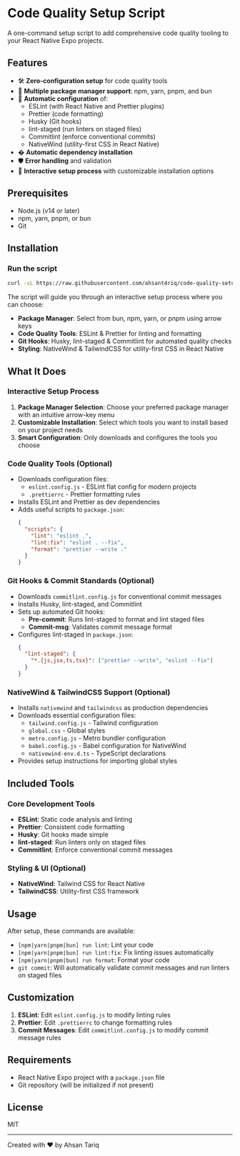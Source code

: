 # Code Quality Setup Script

A one-command setup script to add comprehensive code quality tooling to your React Native Expo projects.

## Features

- 🛠️ **Zero-configuration setup** for code quality tools
- 🔄 **Multiple package manager support**: npm, yarn, pnpm, and bun
- 🚀 **Automatic configuration** of:
  - ESLint (with React Native and Prettier plugins)
  - Prettier (code formatting)
  - Husky (Git hooks)
  - lint-staged (run linters on staged files)
  - Commitlint (enforce conventional commits)
  - NativeWind (utility-first CSS in React Native)
- � **Automatic dependency installation**
- 🛡️ **Error handling** and validation
- 🤝 **Interactive setup process** with customizable installation options

## Prerequisites

- Node.js (v14 or later)
- npm, yarn, pnpm, or bun
- Git

## Installation

### Run the script

```bash
curl -sL https://raw.githubusercontent.com/ahsant4riq/code-quality-setup/main/bootstrap.sh | bash
```

The script will guide you through an interactive setup process where you can choose:

- **Package Manager**: Select from bun, npm, yarn, or pnpm using arrow keys
- **Code Quality Tools**: ESLint & Prettier for linting and formatting
- **Git Hooks**: Husky, lint-staged & Commitlint for automated quality checks
- **Styling**: NativeWind & TailwindCSS for utility-first CSS in React Native

## What It Does

### Interactive Setup Process

1. **Package Manager Selection**: Choose your preferred package manager with an intuitive arrow-key menu
2. **Customizable Installation**: Select which tools you want to install based on your project needs
3. **Smart Configuration**: Only downloads and configures the tools you choose

### Code Quality Tools (Optional)

- Downloads configuration files:
  - `eslint.config.js` - ESLint flat config for modern projects
  - `.prettierrc` - Prettier formatting rules
- Installs ESLint and Prettier as dev dependencies
- Adds useful scripts to `package.json`:
  ```json
  {
    "scripts": {
      "lint": "eslint .",
      "lint:fix": "eslint . --fix",
      "format": "prettier --write ."
    }
  }
  ```

### Git Hooks & Commit Standards (Optional)

- Downloads `commitlint.config.js` for conventional commit messages
- Installs Husky, lint-staged, and Commitlint
- Sets up automated Git hooks:
  - **Pre-commit**: Runs lint-staged to format and lint staged files
  - **Commit-msg**: Validates commit message format
- Configures lint-staged in `package.json`:
  ```json
  {
    "lint-staged": {
      "*.{js,jsx,ts,tsx}": ["prettier --write", "eslint --fix"]
    }
  }
  ```

### NativeWind & TailwindCSS Support (Optional)

- Installs `nativewind` and `tailwindcss` as production dependencies
- Downloads essential configuration files:
  - `tailwind.config.js` - Tailwind configuration
  - `global.css` - Global styles
  - `metro.config.js` - Metro bundler configuration
  - `babel.config.js` - Babel configuration for NativeWind
  - `nativewind-env.d.ts` - TypeScript declarations
- Provides setup instructions for importing global styles

## Included Tools

### Core Development Tools

- **ESLint**: Static code analysis and linting
- **Prettier**: Consistent code formatting
- **Husky**: Git hooks made simple
- **lint-staged**: Run linters only on staged files
- **Commitlint**: Enforce conventional commit messages

### Styling & UI (Optional)

- **NativeWind**: Tailwind CSS for React Native
- **TailwindCSS**: Utility-first CSS framework

## Usage

After setup, these commands are available:

- `[npm|yarn|pnpm|bun] run lint`: Lint your code
- `[npm|yarn|pnpm|bun] run lint:fix`: Fix linting issues automatically
- `[npm|yarn|pnpm|bun] run format`: Format your code
- `git commit`: Will automatically validate commit messages and run linters on staged files

## Customization

1. **ESLint**: Edit `eslint.config.js` to modify linting rules
2. **Prettier**: Edit `.prettierrc` to change formatting rules
3. **Commit Messages**: Edit `commitlint.config.js` to modify commit message rules

## Requirements

- React Native Expo project with a `package.json` file
- Git repository (will be initialized if not present)

## License

MIT

---

Created with ❤️ by Ahsan Tariq
